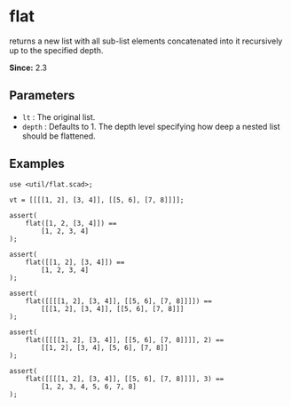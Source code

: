 # flat

returns a new list with all sub-list elements concatenated into it recursively up to the specified depth.

**Since:** 2.3

## Parameters

- `lt` : The original list.
- `depth` : Defaults to 1. The depth level specifying how deep a nested list should be flattened. 

## Examples

	use <util/flat.scad>;

	vt = [[[[1, 2], [3, 4]], [[5, 6], [7, 8]]]];

	assert(
		flat([1, 2, [3, 4]]) == 
			[1, 2, 3, 4]
	);

	assert(
		flat([[1, 2], [3, 4]]) == 
			[1, 2, 3, 4]
	);

	assert(
		flat([[[[1, 2], [3, 4]], [[5, 6], [7, 8]]]]) == 
			[[[1, 2], [3, 4]], [[5, 6], [7, 8]]]
	);

	assert(
		flat([[[[1, 2], [3, 4]], [[5, 6], [7, 8]]]], 2) == 
			[[1, 2], [3, 4], [5, 6], [7, 8]]
	);

	assert(
		flat([[[[1, 2], [3, 4]], [[5, 6], [7, 8]]]], 3) == 
			[1, 2, 3, 4, 5, 6, 7, 8]
	);
